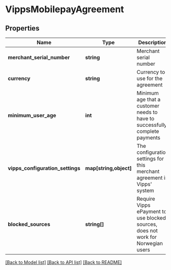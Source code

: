# VippsMobilepayAgreement

## Properties
Name | Type | Description | Notes
------------ | ------------- | ------------- | -------------
**merchant_serial_number** | **string** | Merchant serial number | 
**currency** | **string** | Currency to use for the agreement | 
**minimum_user_age** | **int** | Minimum age that a customer needs to have to successfully complete payments | [optional] 
**vipps_configuration_settings** | **map[string,object]** | The configuration settings for this merchant agreement in Vipps&#x27; system | [optional] 
**blocked_sources** | **string[]** | Require Vipps ePayment to use blocked sources, does not work for Norwegian users | [optional] 

[[Back to Model list]](../../README.md#documentation-for-models) [[Back to API list]](../../README.md#documentation-for-api-endpoints) [[Back to README]](../../README.md)

